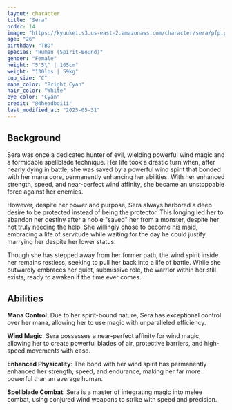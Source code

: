 ```yaml
---
layout: character
title: "Sera"
order: 14
image: "https://kyuukei.s3.us-east-2.amazonaws.com/character/sera/pfp.png"
age: "26"
birthday: "TBD"
species: "Human (Spirit-Bound)"
gender: "Female"
height: "5'5\" | 165cm"
weight: "130lbs | 59kg"
cup_size: "C"
mana_color: "Bright Cyan"
hair_color: "White"
eye_color: "Cyan"
credit: "@4headboiii"
last_modified_at: "2025-05-31"
---
```


## Background

Sera was once a dedicated hunter of evil, wielding powerful wind magic and a formidable spellblade technique. Her life took a drastic turn when, after nearly dying in battle, she was saved by a powerful wind spirit that bonded with her mana core, permanently enhancing her abilities. With her enhanced strength, speed, and near-perfect wind affinity, she became an unstoppable force against her enemies.

However, despite her power and purpose, Sera always harbored a deep desire to be protected instead of being the protector. This longing led her to abandon her destiny after a noble "saved" her from a monster, despite her not truly needing the help. She willingly chose to become his maid, embracing a life of servitude while waiting for the day he could justify marrying her despite her lower status.

Though she has stepped away from her former path, the wind spirit inside her remains restless, seeking to pull her back into a life of battle. While she outwardly embraces her quiet, submissive role, the warrior within her still exists, ready to awaken if the time ever comes.

## Abilities

**Mana Control**: Due to her spirit-bound nature, Sera has exceptional control over her mana, allowing her to use magic with unparalleled efficiency.

**Wind Magic**: Sera possesses a near-perfect affinity for wind magic, allowing her to create powerful blades of air, protective barriers, and high-speed movements with ease.

**Enhanced Physicality**: The bond with her wind spirit has permanently enhanced her strength, speed, and endurance, making her far more powerful than an average human.

**Spellblade Combat**: Sera is a master of integrating magic into melee combat, using conjured wind weapons to strike with speed and precision.

